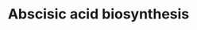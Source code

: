 ---
annotations:
- type: Pathway Ontology
  value: abscisic acid biosynthetic pathway
authors:
- Zimmerph
- Thomas
- Khanspers
- MaintBot
- Mkutmon
- Eweitz
description: 'Abscisic acid (ABA), also known as ''''abscisin II'''' and ''''dormin'''',
  is a [[wikipedia:plant hormone|plant hormone]].  ABA functions in many plant developmental
  processes, including bud [[wikipedia:dormancy|dormancy]].  Source: [[wikipedia:Abscisic_acid|Wikipedia]]'
last-edited: 2021-05-19
organisms:
- Arabidopsis thaliana
redirect_from:
- /index.php/Pathway:WP626
- /instance/WP626
schema-jsonld:
- '@context': https://schema.org/
  '@id': https://wikipathways.github.io/pathways/WP626.html
  '@type': Dataset
  creator:
    '@type': Organization
    name: WikiPathways
  description: 'Abscisic acid (ABA), also known as ''''abscisin II'''' and ''''dormin'''',
    is a [[wikipedia:plant hormone|plant hormone]].  ABA functions in many plant developmental
    processes, including bud [[wikipedia:dormancy|dormancy]].  Source: [[wikipedia:Abscisic_acid|Wikipedia]]'
  keywords:
  - ABA
  - Violaxanthin
  - Xanthoxin oxidase
  - Neoxanthin synthase
  - Xanthoxin
  - Neoxanthin cleavage enzyme
  - Zeaxanthin epoxidase
  - Neoxanthin
  - ABA-aldehyde
  - Antheraxanthin
  - ABA-aldehyde oxidase
  license: CC0
  name: Abscisic acid biosynthesis
seo: CreativeWork
title: Abscisic acid biosynthesis
wpid: WP626
---